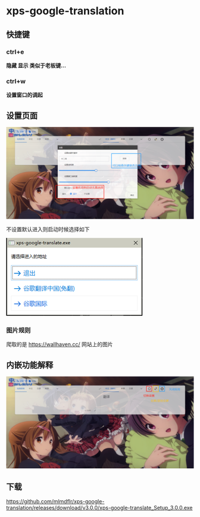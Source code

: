 # xps-google-translation



## 快捷键

### ctrl+e

**隐藏 显示 类似于老板键...**

### ctrl+w

**设置窗口的调起**

## 设置页面

![image-20211109174954158](README.assets/image-20211109174954158.png)

不设置默认进入则启动时候选择如下

![image-20211109175203783](README.assets/image-20211109175203783.png)

### 图片规则

爬取的是  https://wallhaven.cc/  网站上的图片

## 内嵌功能解释

![image-20211109174648911](README.assets/image-20211109174648911.png)

## 下载

https://github.com/mlmdflr/xps-google-translation/releases/download/v3.0.0/xps-google-translate_Setup_3.0.0.exe
